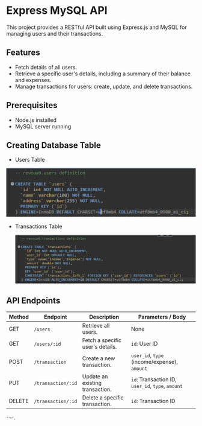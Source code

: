 # Express MySQL API

This project provides a RESTful API built using Express.js and MySQL for managing users and their transactions.

## Features

- Fetch details of all users.
- Retrieve a specific user's details, including a summary of their balance and expenses.
- Manage transactions for users: create, update, and delete transactions.

## Prerequisites

- Node.js installed
- MySQL server running

## Creating Database Table

- Users Table

![users](users.png)

- Transactions Table

  ![trans](trans.png)

## API Endpoints

| Method | Endpoint           | Description                      | Parameters / Body                                 |
| ------ | ------------------ | -------------------------------- | ------------------------------------------------- |
| GET    | `/users`           | Retrieve all users.              | None                                              |
| GET    | `/users/:id`       | Fetch a specific user's details. | `id`: User ID                                     |
| POST   | `/transaction`     | Create a new transaction.        | `user_id`, `type` (income/expense), `amount`      |
| PUT    | `/transaction/:id` | Update an existing transaction.  | `id`: Transaction ID, `user_id`, `type`, `amount` |
| DELETE | `/transaction/:id` | Delete a specific transaction.   | `id`: Transaction ID                              |

---.
